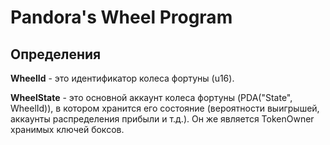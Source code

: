 # Pandora's Wheel Program

## Определения

**WheelId** - это идентификатор колеса фортуны (u16).

**WheelState** - это основной аккаунт колеса фортуны (PDA("State", WheelId)), в котором хранится его состояние (вероятности выигрышей, аккаунты распределения прибыли и т.д.). Он же является TokenOwner хранимых ключей боксов.
